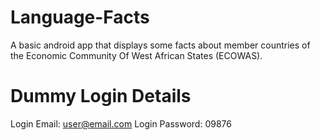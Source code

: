 # Language-Facts
A basic android app that displays some facts about member countries of the Economic Community Of West African States (ECOWAS).

# Dummy Login Details
Login Email: user@email.com
Login Password: 09876
